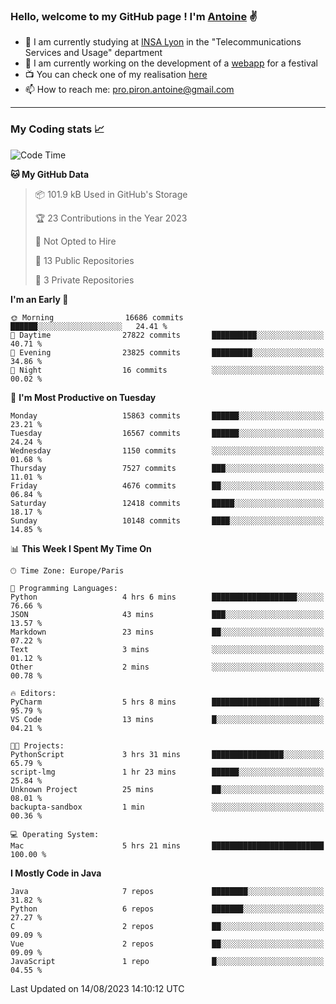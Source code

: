 ### Hello, welcome to my GitHub page ! I'm [Antoine](https://github.com/AntoinePiron) ✌️

- 🌱 I am currently studying at [INSA Lyon](https://www.insa-lyon.fr) in the "Telecommunications Services and Usage" department
- 🔭 I am currently working on the development of a [webapp](https://github.com/24HeuresINSA/Overbookd) for a festival
- 📺 You can check one of my realisation [here](https://astustc.fr)
- 📫 How to reach me: [pro.piron.antoine@gmail.com](mailto:pro.piron.antoine@gmail.com)

---

### My Coding stats 📈
<!--START_SECTION:waka-->
![Code Time](http://img.shields.io/badge/Code%20Time-183%20hrs%2041%20mins-blue)

**🐱 My GitHub Data** 

> 📦 101.9 kB Used in GitHub's Storage 
 > 
> 🏆 23 Contributions in the Year 2023
 > 
> 🚫 Not Opted to Hire
 > 
> 📜 13 Public Repositories 
 > 
> 🔑 3 Private Repositories 
 > 
**I'm an Early 🐤** 

```text
🌞 Morning                16686 commits       ██████░░░░░░░░░░░░░░░░░░░   24.41 % 
🌆 Daytime                27822 commits       ██████████░░░░░░░░░░░░░░░   40.71 % 
🌃 Evening                23825 commits       █████████░░░░░░░░░░░░░░░░   34.86 % 
🌙 Night                  16 commits          ░░░░░░░░░░░░░░░░░░░░░░░░░   00.02 % 
```
📅 **I'm Most Productive on Tuesday** 

```text
Monday                   15863 commits       ██████░░░░░░░░░░░░░░░░░░░   23.21 % 
Tuesday                  16567 commits       ██████░░░░░░░░░░░░░░░░░░░   24.24 % 
Wednesday                1150 commits        ░░░░░░░░░░░░░░░░░░░░░░░░░   01.68 % 
Thursday                 7527 commits        ███░░░░░░░░░░░░░░░░░░░░░░   11.01 % 
Friday                   4676 commits        ██░░░░░░░░░░░░░░░░░░░░░░░   06.84 % 
Saturday                 12418 commits       █████░░░░░░░░░░░░░░░░░░░░   18.17 % 
Sunday                   10148 commits       ████░░░░░░░░░░░░░░░░░░░░░   14.85 % 
```


📊 **This Week I Spent My Time On** 

```text
🕑︎ Time Zone: Europe/Paris

💬 Programming Languages: 
Python                   4 hrs 6 mins        ███████████████████░░░░░░   76.66 % 
JSON                     43 mins             ███░░░░░░░░░░░░░░░░░░░░░░   13.57 % 
Markdown                 23 mins             ██░░░░░░░░░░░░░░░░░░░░░░░   07.22 % 
Text                     3 mins              ░░░░░░░░░░░░░░░░░░░░░░░░░   01.12 % 
Other                    2 mins              ░░░░░░░░░░░░░░░░░░░░░░░░░   00.78 % 

🔥 Editors: 
PyCharm                  5 hrs 8 mins        ████████████████████████░   95.79 % 
VS Code                  13 mins             █░░░░░░░░░░░░░░░░░░░░░░░░   04.21 % 

🐱‍💻 Projects: 
PythonScript             3 hrs 31 mins       ████████████████░░░░░░░░░   65.79 % 
script-lmg               1 hr 23 mins        ██████░░░░░░░░░░░░░░░░░░░   25.84 % 
Unknown Project          25 mins             ██░░░░░░░░░░░░░░░░░░░░░░░   08.01 % 
backupta-sandbox         1 min               ░░░░░░░░░░░░░░░░░░░░░░░░░   00.36 % 

💻 Operating System: 
Mac                      5 hrs 21 mins       █████████████████████████   100.00 % 
```

**I Mostly Code in Java** 

```text
Java                     7 repos             ████████░░░░░░░░░░░░░░░░░   31.82 % 
Python                   6 repos             ███████░░░░░░░░░░░░░░░░░░   27.27 % 
C                        2 repos             ██░░░░░░░░░░░░░░░░░░░░░░░   09.09 % 
Vue                      2 repos             ██░░░░░░░░░░░░░░░░░░░░░░░   09.09 % 
JavaScript               1 repo              █░░░░░░░░░░░░░░░░░░░░░░░░   04.55 % 
```




 Last Updated on 14/08/2023 14:10:12 UTC
<!--END_SECTION:waka-->
